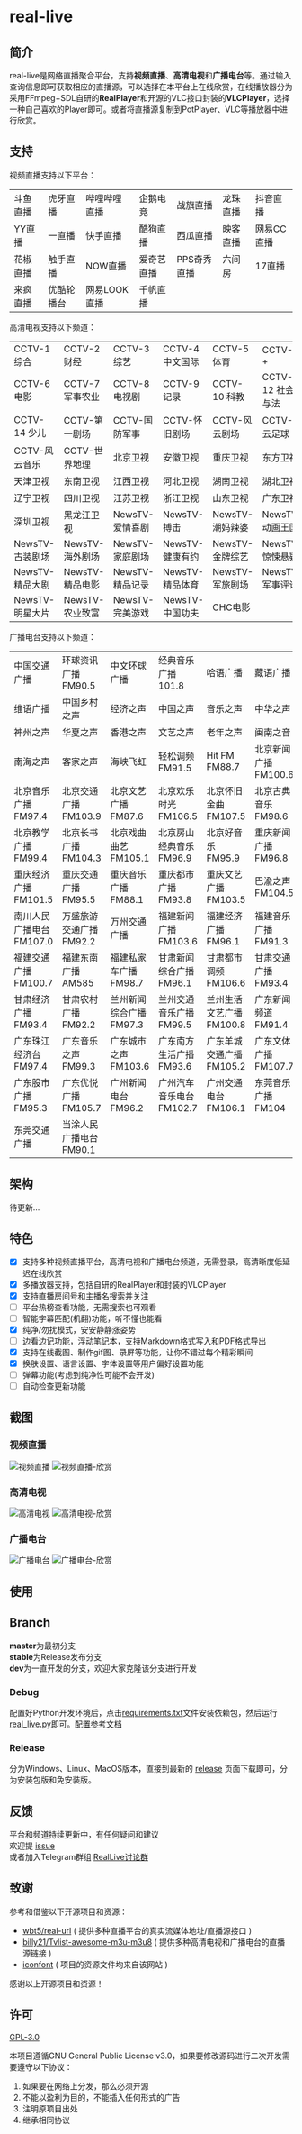 # real-live

## 简介
real-live是网络直播聚合平台，支持**视频直播**、**高清电视**和**广播电台**等。通过输入查询信息即可获取相应的直播源，可以选择在本平台上在线欣赏，在线播放器分为采用FFmpeg+SDL自研的**RealPlayer**和开源的VLC接口封装的**VLCPlayer**，选择一种自己喜欢的Player即可。或者将直播源复制到PotPlayer、VLC等播放器中进行欣赏。

## 支持
视频直播支持以下平台：

|  | | | | | | |
| --- | --- | --- | --- | --- | --- | --- |
| 斗鱼直播 | 虎牙直播 | 哔哩哔哩直播 | 企鹅电竞 | 战旗直播 | 龙珠直播 | 抖音直播 | 
| YY直播 | 一直播 | 快手直播 | 酷狗直播 | 西瓜直播 | 映客直播 | 网易CC直播 | 火猫直播 | 
| 花椒直播 | 触手直播 | NOW直播 | 爱奇艺直播 | PPS奇秀直播 | 六间房 | 17直播 | 
| 来疯直播 | 优酷轮播台 | 网易LOOK直播 | 千帆直播 |

高清电视支持以下频道：

|  | | | | | | |
| --- | --- | --- | --- | --- | --- | --- |
| CCTV-1 综合 | CCTV-2 财经 | CCTV-3 综艺 | CCTV-4 中文国际 | CCTV-5 体育 | CCTV-5 + | 
| CCTV-6 电影 | CCTV-7 军事农业 | CCTV-8 电视剧 | CCTV-9 记录 | CCTV-10 科教 | CCTV-12 社会与法 | 
| CCTV-14 少儿 | CCTV-第一剧场 | CCTV-国防军事 | CCTV-怀旧剧场 | CCTV-风云剧场 | CCTV-风云足球 | 
| CCTV-风云音乐 | CCTV-世界地理 | 北京卫视 | 安徽卫视 | 重庆卫视 | 东方卫视 | 
| 天津卫视 | 东南卫视 | 江西卫视 | 河北卫视 | 湖南卫视 | 湖北卫视 | 
| 辽宁卫视 | 四川卫视 | 江苏卫视 | 浙江卫视 | 山东卫视 | 广东卫视 | 
| 深圳卫视 | 黑龙江卫视 | NewsTV-爱情喜剧 | NewsTV-搏击 | NewsTV-潮妈辣婆 | NewsTV-动画王国 | 
| NewsTV-古装剧场 | NewsTV-海外剧场 | NewsTV-家庭剧场 | NewsTV-健康有约 | NewsTV-金牌综艺 | NewsTV-惊悚悬疑 | 
| NewsTV-精品大剧 | NewsTV-精品电影 | NewsTV-精品记录 | NewsTV-精品体育 | NewsTV-军旅剧场 | NewsTV-军事评论 | 
| NewsTV-明星大片 | NewsTV-农业致富 | NewsTV-完美游戏 | NewsTV-中国功夫 | CHC电影 |

广播电台支持以下频道：

|  | | | | | | |
| --- | --- | --- | --- | --- | --- | --- |
| 中国交通广播 | 环球资讯广播 FM90.5 | 中文环球广播 | 经典音乐广播 101.8 | 哈语广播 | 藏语广播 | 
| 维语广播 | 中国乡村之声 | 经济之声 | 中国之声 | 音乐之声 | 中华之声 | 
| 神州之声 | 华夏之声 | 香港之声 | 文艺之声 | 老年之声 | 闽南之音 | 
| 南海之声 | 客家之声 | 海峡飞虹 | 轻松调频 FM91.5 | Hit FM FM88.7 | 北京新闻广播 FM100.6 | 
| 北京音乐广播 FM97.4 | 北京交通广播 FM103.9 | 北京文艺广播 FM87.6 | 北京欢乐时光 FM106.5 | 北京怀旧金曲 FM107.5 | 北京古典音乐 FM98.6 | 
| 北京教学广播 FM99.4 | 北京长书广播 FM104.3 | 北京戏曲曲艺 FM105.1 | 北京房山经典音乐 FM96.9 | 北京好音乐 FM95.9 | 重庆新闻广播 FM96.8 | 
| 重庆经济广播 FM101.5 | 重庆交通广播 FM95.5 | 重庆音乐广播 FM88.1 | 重庆都市广播 FM93.8 | 重庆文艺广播 FM103.5 | 巴渝之声 FM104.5 | 
| 南川人民广播电台 FM107.0 | 万盛旅游交通广播 FM92.2 | 万州交通广播 | 福建新闻广播 FM103.6 | 福建经济广播 FM96.1 | 福建音乐广播 FM91.3 | 
| 福建交通广播 FM100.7 | 福建东南广播 AM585 | 福建私家车广播 FM98.7 | 甘肃新闻综合广播 FM96.1 | 甘肃都市调频 FM106.6 | 甘肃交通广播 FM93.4 | 
| 甘肃经济广播 FM93.4 | 甘肃农村广播 FM92.2 | 兰州新闻综合广播 FM97.3 | 兰州交通音乐广播 FM99.5 | 兰州生活文艺广播 FM100.8 | 广东新闻频道 FM91.4 | 
| 广东珠江经济台 FM97.4 | 广东音乐之声 FM99.3 | 广东城市之声 FM103.6 | 广东南方生活广播 FM93.6 | 广东羊城交通广播 FM105.2 | 广东文体广播 FM107.7 | 
| 广东股市广播 FM95.3 | 广东优悦广播 FM105.7 | 广州新闻电台 FM96.2 | 广州汽车音乐电台 FM102.7 | 广州交通电台 FM106.1 | 东莞音乐广播 FM104 | 
| 东莞交通广播 | 当涂人民广播电台 FM90.1 |

## 架构
待更新...

## 特色
* [x] 支持多种视频直播平台，高清电视和广播电台频道，无需登录，高清晰度低延迟在线欣赏
* [x] 多播放器支持，包括自研的RealPlayer和封装的VLCPlayer
* [x] 支持直播房间号和主播名搜索并关注
* [ ] 平台热榜查看功能，无需搜索也可观看
* [ ] 智能字幕匹配(机翻)功能，听不懂也能看
* [x] 纯净/勿扰模式，安安静静涨姿势
* [ ] 边看边记功能，浮动笔记本，支持Markdown格式写入和PDF格式导出
* [x] 支持在线截图、制作gif图、录屏等功能，让你不错过每个精彩瞬间
* [x] 换肤设置、语言设置、字体设置等用户偏好设置功能
* [ ] 弹幕功能(考虑到纯净性可能不会开发)
* [ ] 自动检查更新功能

## 截图
### 视频直播
![视频直播](./docs/img/直播搜索.png)
![视频直播-欣赏](./docs/img/直播搜索-欣赏.png)

### 高清电视
![高清电视](./docs/img/高清电视.png)
![高清电视-欣赏](./docs/img/高清电视-欣赏.png)

### 广播电台
![广播电台](./docs/img/广播电台.png)
![广播电台-欣赏](./docs/img/广播电台-欣赏.png)

## 使用
## Branch
**master**为最初分支<br/>
**stable**为Release发布分支<br/>
**dev**为一直开发的分支，欢迎大家克隆该分支进行开发<br/>

### Debug
配置好Python开发环境后，点击[requirements.txt](./requirements.txt)文件安装依赖包，然后运行[real_live.py](./real_live.py)即可。[配置参考文档](./docs/cmd.md)

### Release
分为Windows、Linux、MacOS版本，直接到最新的 [release](https://github.com/parzulpan/real-live/releases) 页面下载即可，分为安装包版和免安装版。

## 反馈
平台和频道持续更新中，有任何疑问和建议<br/>
欢迎提 [issue](https://github.com/parzulpan/real-live/issues) <br>
或者加入Telegram群组 [RealLive讨论群](https://t.me/GitHubRealLive)

## 致谢
参考和借鉴以下开源项目和资源：
* [wbt5/real-url](https://github.com/wbt5/real-url)  ( 提供多种直播平台的真实流媒体地址/直播源接口 )
* [billy21/Tvlist-awesome-m3u-m3u8](https://github.com/billy21/Tvlist-awesome-m3u-m3u8)  ( 提供多种高清电视和广播电台的直播源链接 )
* [iconfont](https://www.iconfont.cn) ( 项目的资源文件均来自该网站 )

感谢以上开源项目和资源！

## 许可
[GPL-3.0](./LICENSE)

本项目遵循GNU General Public License v3.0，如果要修改源码进行二次开发需要遵守以下协议：
1. 如果要在网络上分发，那么必须开源
2. 不能以盈利为目的，不能插入任何形式的广告
3. 注明原项目出处
4. 继承相同协议